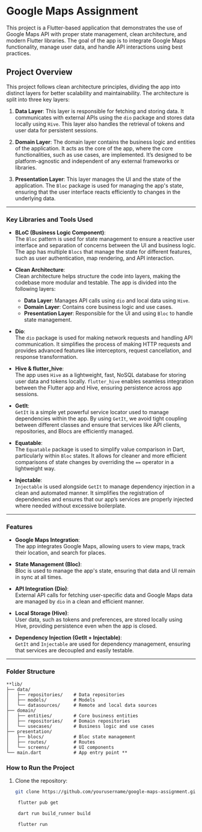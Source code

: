 # Google Maps Assignment

This project is a Flutter-based application that demonstrates the use of Google Maps API with proper state management, clean architecture, and modern Flutter libraries. The goal of the app is to integrate Google Maps functionality, manage user data, and handle API interactions using best practices.

## Project Overview

This project follows clean architecture principles, dividing the app into distinct layers for better scalability and maintainability. The architecture is split into three key layers:

1. **Data Layer**: This layer is responsible for fetching and storing data. It communicates with external APIs using the `dio` package and stores data locally using `Hive`. This layer also handles the retrieval of tokens and user data for persistent sessions.

2. **Domain Layer**: The domain layer contains the business logic and entities of the application. It acts as the core of the app, where the core functionalities, such as use cases, are implemented. It’s designed to be platform-agnostic and independent of any external frameworks or libraries.

3. **Presentation Layer**: This layer manages the UI and the state of the application. The `Bloc` package is used for managing the app's state, ensuring that the user interface reacts efficiently to changes in the underlying data.

---

### Key Libraries and Tools Used

- **BLoC (Business Logic Component)**:  
  The `Bloc` pattern is used for state management to ensure a reactive user interface and separation of concerns between the UI and business logic. The app has multiple `Blocs` that manage the state for different features, such as user authentication, map rendering, and API interaction.

- **Clean Architecture**:  
  Clean architecture helps structure the code into layers, making the codebase more modular and testable. The app is divided into the following layers:
    - **Data Layer**: Manages API calls using `dio` and local data using `Hive`.
    - **Domain Layer**: Contains core business logic and use cases.
    - **Presentation Layer**: Responsible for the UI and using `Bloc` to handle state management.

- **Dio**:  
  The `dio` package is used for making network requests and handling API communication. It simplifies the process of making HTTP requests and provides advanced features like interceptors, request cancellation, and response transformation.

- **Hive & flutter_hive**:  
  The app uses `Hive` as a lightweight, fast, NoSQL database for storing user data and tokens locally. `flutter_hive` enables seamless integration between the Flutter app and Hive, ensuring persistence across app sessions.

- **GetIt**:  
  `GetIt` is a simple yet powerful service locator used to manage dependencies within the app. By using `GetIt`, we avoid tight coupling between different classes and ensure that services like API clients, repositories, and Blocs are efficiently managed.

- **Equatable**:  
  The `Equatable` package is used to simplify value comparison in Dart, particularly within `Bloc` states. It allows for cleaner and more efficient comparisons of state changes by overriding the `==` operator in a lightweight way.

- **Injectable**:  
  `Injectable` is used alongside `GetIt` to manage dependency injection in a clean and automated manner. It simplifies the registration of dependencies and ensures that our app’s services are properly injected where needed without excessive boilerplate.

---

### Features

- **Google Maps Integration**:  
  The app integrates Google Maps, allowing users to view maps, track their location, and search for places.

- **State Management (Bloc)**:  
  Bloc is used to manage the app's state, ensuring that data and UI remain in sync at all times.

- **API Integration (Dio)**:  
  External API calls for fetching user-specific data and Google Maps data are managed by `dio` in a clean and efficient manner.

- **Local Storage (Hive)**:  
  User data, such as tokens and preferences, are stored locally using Hive, providing persistence even when the app is closed.

- **Dependency Injection (GetIt + Injectable)**:  
  `GetIt` and `Injectable` are used for dependency management, ensuring that services are decoupled and easily testable.

---
### Folder Structure

    **lib/
    ├── data/
    │   ├── repositories/    # Data repositories
    │   ├── models/          # Models
    │   └── datasources/     # Remote and local data sources
    ├── domain/
    │   ├── entities/        # Core business entities
    │   ├── repositories/    # Domain repositories
    │   └── usecases/        # Business logic and use cases
    ├── presentation/
    │   ├── blocs/           # Bloc state management
    │   ├── routes/          # Routes
    │   └── screens/         # UI components
    └── main.dart            # App entry point **


### How to Run the Project

1. Clone the repository:
   ```bash
   git clone https://github.com/yourusername/google-maps-assignment.git
   
    flutter pub get
   
    dart run build_runner build
   
    flutter run
